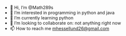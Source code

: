 - 👋 Hi, I’m @Math289s
- 👀 I’m interested in programming in python and java
- 🌱 I’m currently learning python
- 💞️ I’m looking to collaborate on: not anything right now
- 📫 How to reach me mhessellund26@gmail.com
